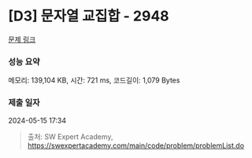 # [D3] 문자열 교집합 - 2948 

[문제 링크](https://swexpertacademy.com/main/code/problem/problemDetail.do?contestProbId=AV-Un3G64SUDFAXr) 

### 성능 요약

메모리: 139,104 KB, 시간: 721 ms, 코드길이: 1,079 Bytes

### 제출 일자

2024-05-15 17:34



> 출처: SW Expert Academy, https://swexpertacademy.com/main/code/problem/problemList.do